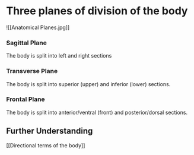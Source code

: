 # Three planes of division of the body

![[Anatomical Planes.jpg]]

### Sagittal Plane

The body is split into left and right sections

### Transverse Plane

The body is split into superior (upper) and inferior (lower) sections.

### Frontal Plane

The body is split into anterior/ventral (front) and posterior/dorsal sections.

## Further Understanding

[[Directional terms of the body]]




